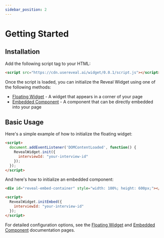 ```yaml
---
sidebar_position: 2
---
```


# Getting Started

## Installation

Add the following script tag to your HTML:

```html
<script src="https://cdn.usereveal.ai/widget/0.0.1/script.js"></script>
```

Once the script is loaded, you can initialize the Reveal Widget using one of the following methods:

- [Floating Widget](floating-widget.md) - A widget that appears in a corner of your page
- [Embedded Component](embedded-component.md) - A component that can be directly embedded into your page

## Basic Usage

Here's a simple example of how to initialize the floating widget:

```html
<script>
  document.addEventListener('DOMContentLoaded', function() {
    RevealWidget.init({
      interviewId: "your-interview-id"
    });
  });
</script>
```

And here's how to initialize an embedded component:

```html
<div id="reveal-embed-container" style="width: 100%; height: 600px;"></div>

<script>
  RevealWidget.initEmbed({
    interviewId: "your-interview-id"
  });
</script>
```

For detailed configuration options, see the [Floating Widget](floating-widget.md) and [Embedded Component](embedded-component.md) documentation pages. 